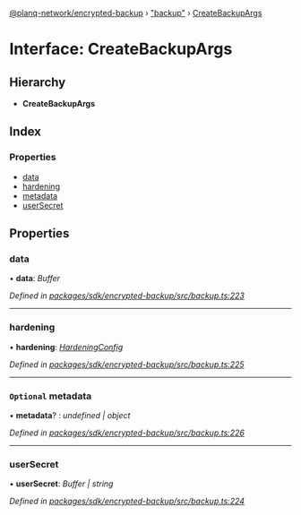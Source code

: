 [@planq-network/encrypted-backup](../README.md) › ["backup"](../modules/_backup_.md) › [CreateBackupArgs](_backup_.createbackupargs.md)

# Interface: CreateBackupArgs

## Hierarchy

* **CreateBackupArgs**

## Index

### Properties

* [data](_backup_.createbackupargs.md#data)
* [hardening](_backup_.createbackupargs.md#hardening)
* [metadata](_backup_.createbackupargs.md#optional-metadata)
* [userSecret](_backup_.createbackupargs.md#usersecret)

## Properties

###  data

• **data**: *Buffer*

*Defined in [packages/sdk/encrypted-backup/src/backup.ts:223](https://github.com/planq-network/planq-sdk/blob/master/packages/sdk/encrypted-backup/src/backup.ts#L223)*

___

###  hardening

• **hardening**: *[HardeningConfig](_config_.hardeningconfig.md)*

*Defined in [packages/sdk/encrypted-backup/src/backup.ts:225](https://github.com/planq-network/planq-sdk/blob/master/packages/sdk/encrypted-backup/src/backup.ts#L225)*

___

### `Optional` metadata

• **metadata**? : *undefined | object*

*Defined in [packages/sdk/encrypted-backup/src/backup.ts:226](https://github.com/planq-network/planq-sdk/blob/master/packages/sdk/encrypted-backup/src/backup.ts#L226)*

___

###  userSecret

• **userSecret**: *Buffer | string*

*Defined in [packages/sdk/encrypted-backup/src/backup.ts:224](https://github.com/planq-network/planq-sdk/blob/master/packages/sdk/encrypted-backup/src/backup.ts#L224)*
